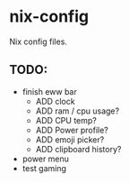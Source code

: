 # nix-config
Nix config files.

## TODO:
- finish eww bar
  - ADD clock
  - ADD ram / cpu usage?
  - ADD CPU temp?
  - ADD Power profile?
  - ADD emoji picker?
  - ADD clipboard history?
- power menu
- test gaming
